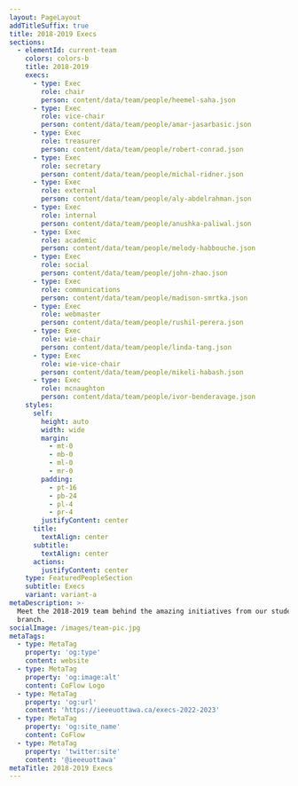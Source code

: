 ```yaml
---
layout: PageLayout
addTitleSuffix: true
title: 2018-2019 Execs
sections:
  - elementId: current-team
    colors: colors-b
    title: 2018-2019
    execs:
      - type: Exec
        role: chair
        person: content/data/team/people/heemel-saha.json
      - type: Exec
        role: vice-chair
        person: content/data/team/people/amar-jasarbasic.json
      - type: Exec
        role: treasurer
        person: content/data/team/people/robert-conrad.json
      - type: Exec
        role: secretary
        person: content/data/team/people/michal-ridner.json
      - type: Exec
        role: external
        person: content/data/team/people/aly-abdelrahman.json
      - type: Exec
        role: internal
        person: content/data/team/people/anushka-paliwal.json
      - type: Exec
        role: academic
        person: content/data/team/people/melody-habbouche.json
      - type: Exec
        role: social
        person: content/data/team/people/john-zhao.json
      - type: Exec
        role: communications
        person: content/data/team/people/madison-smrtka.json
      - type: Exec
        role: webmaster
        person: content/data/team/people/rushil-perera.json
      - type: Exec
        role: wie-chair
        person: content/data/team/people/linda-tang.json
      - type: Exec
        role: wie-vice-chair
        person: content/data/team/people/mikeli-habash.json
      - type: Exec
        role: mcnaughton
        person: content/data/team/people/ivor-benderavage.json
    styles:
      self:
        height: auto
        width: wide
        margin:
          - mt-0
          - mb-0
          - ml-0
          - mr-0
        padding:
          - pt-16
          - pb-24
          - pl-4
          - pr-4
        justifyContent: center
      title:
        textAlign: center
      subtitle:
        textAlign: center
      actions:
        justifyContent: center
    type: FeaturedPeopleSection
    subtitle: Execs
    variant: variant-a
metaDescription: >-
  Meet the 2018-2019 team behind the amazing initiatives from our student
  branch.
socialImage: /images/team-pic.jpg
metaTags:
  - type: MetaTag
    property: 'og:type'
    content: website
  - type: MetaTag
    property: 'og:image:alt'
    content: CoFlow Logo
  - type: MetaTag
    property: 'og:url'
    content: 'https://ieeeuottawa.ca/execs-2022-2023'
  - type: MetaTag
    property: 'og:site_name'
    content: CoFlow
  - type: MetaTag
    property: 'twitter:site'
    content: '@ieeeuottawa'
metaTitle: 2018-2019 Execs
---
```

